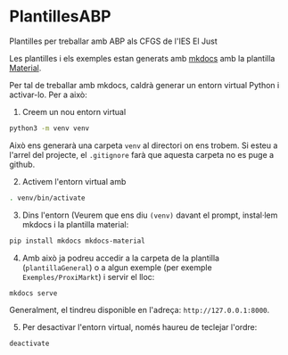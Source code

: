 # PlantillesABP
Plantilles per treballar amb ABP als CFGS de l'IES El Just

Les plantilles i els exemples estan generats amb [mkdocs](https://www.mkdocs.org/) amb la plantilla [Material](https://squidfunk.github.io/mkdocs-material/).

Per tal de treballar amb mkdocs, caldrà generar un entorn virtual Python i activar-lo. Per a això:

1. Creem un nou entorn virtual

```bash
python3 -m venv venv
```

Això ens generarà una carpeta `venv` al directori on ens trobem. Si esteu a l'arrel del projecte, el `.gitignore` farà que aquesta carpeta no es puge a github.

2. Activem l'entorn virtual amb

```bash
. venv/bin/activate
```

3. Dins l'entorn (Veurem que ens diu `(venv)` davant el prompt, instal·lem mkdocs i la plantilla material:

```bash
pip install mkdocs mkdocs-material
```

4. Amb això ja podreu accedir a la carpeta de la plantilla (`plantillaGeneral`) o a algun exemple (per exemple `Exemples/ProxiMarkt`) i servir el lloc:

```
mkdocs serve
```

Generalment, el tindreu disponible en l'adreça: `http://127.0.0.1:8000`.


5. Per desactivar l'entorn virtual, només haureu de teclejar l'ordre:

```
deactivate
```